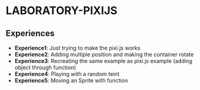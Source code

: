 # LABORATORY-PIXIJS

## Experiences

- **Experience1**: Just trying to make the pixi.js works
- **Experience2**: Adding multiple position and making the container rotate
- **Experience3**: Recreating the same example as pixi.js example (adding object through function)
- **Experience4**: Playing with a random teint
- **Experience5**: Moving an Sprite with function
